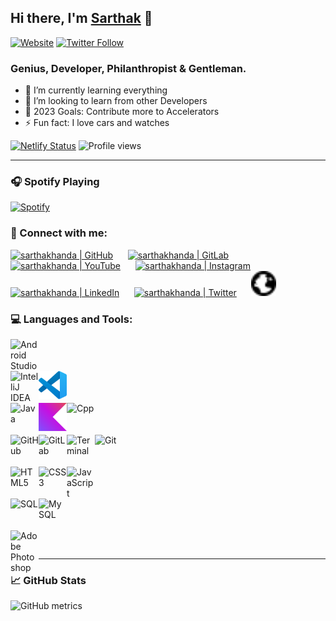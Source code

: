 ## Hi there, I'm [Sarthak][website] 👋

[![Website](https://img.shields.io/website?label=sarthakhanda.com&style=for-the-badge&url=https://sarthakhanda.netlify.app/)][website]
[![Twitter Follow](https://img.shields.io/twitter/follow/SarthakHanda10?color=1DA1F2&logo=twitter&style=for-the-badge)][twitter]

### Genius, Developer, Philanthropist & Gentleman.

- 🌱 I’m currently learning everything
- 👯 I’m looking to learn from other Developers
- 🥅 2023 Goals: Contribute more to Accelerators
- ⚡ Fun fact: I love cars and watches
 
[![Netlify Status](https://api.netlify.com/api/v1/badges/c2ef1b4f-1901-4eac-b7ae-78be3281e665/deploy-status)][netlify]
![Profile views](https://gpvc.arturio.dev/sarthakhanda)

---

### 🎧 Spotify Playing

[![Spotify](https://nowplayingspotify.vercel.app/api/spotify)][Spotify]

### 🔗 Connect with me:

[<img src='https://cdn.jsdelivr.net/npm/simple-icons@3.0.1/icons/github.svg' alt='sarthakhanda | GitHub' height='40'>](https://github.com/sarthakhanda)&nbsp;&nbsp;&nbsp;&nbsp;&nbsp;
[<img src='https://cdn.jsdelivr.net/npm/simple-icons@3.0.1/icons/gitlab.svg' alt='sarthakhanda | GitLab' height='40'>](https://gitlab.com/sarthakhanda)&nbsp;&nbsp;&nbsp;&nbsp;&nbsp;
[<img src='https://cdn.jsdelivr.net/npm/simple-icons@3.0.1/icons/youtube.svg' alt='sarthakhanda | YouTube' height='40'>][youtube]&nbsp;&nbsp;&nbsp;&nbsp;&nbsp;
[<img src='https://cdn.jsdelivr.net/npm/simple-icons@3.0.1/icons/instagram.svg' alt='sarthakhanda | Instagram' height='40'>][instagram]&nbsp;&nbsp;&nbsp;&nbsp;&nbsp;
[<img src='https://cdn.jsdelivr.net/npm/simple-icons@3.0.1/icons/linkedin.svg' alt='sarthakhanda | LinkedIn' height='40'>][linkedin]&nbsp;&nbsp;&nbsp;&nbsp;&nbsp;
[<img src='https://cdn.jsdelivr.net/npm/simple-icons@3.0.1/icons/twitter.svg' alt='sarthakhanda | Twitter' height='40'>][twitter]&nbsp;&nbsp;&nbsp;&nbsp;&nbsp;
[<img src='https://raw.githubusercontent.com/iconic/open-iconic/master/svg/globe.svg' alt='sarthakhanda | Website' height='40'>][website]&nbsp;&nbsp;&nbsp;&nbsp;&nbsp;

### 💻 Languages and Tools:

<img align="left" alt="Android Studio" width="45px" src="https://developer.android.com/studio/images/studio-icon.svg" /><br/><br/><br/>
<img align="left" alt="IntelliJ IDEA" width="45px" src="https://upload.wikimedia.org/wikipedia/commons/thumb/9/9c/IntelliJ_IDEA_Icon.svg/1200px-IntelliJ_IDEA_Icon.svg.png" />
<img align="left" alt="Visual Studio Code" width="45px" src="https://raw.githubusercontent.com/github/explore/80688e429a7d4ef2fca1e82350fe8e3517d3494d/topics/visual-studio-code/visual-studio-code.png" /><br/><br/><br/>
<img align="left" alt="Java" width="45px" src="https://1000logos.net/wp-content/uploads/2020/09/Java-Logo.png" />
<img align="left" alt="Kotlin" width="45px" src="https://raw.githubusercontent.com/github/explore/80688e429a7d4ef2fca1e82350fe8e3517d3494d/topics/kotlin/kotlin.png" />
<img align="left" alt="Cpp" width="45px" src="https://raw.githubusercontent.com/isocpp/logos/master/cpp_logo.png" /><br/><br/><br/>
<img align="left" alt="GitHub" width="45px" src="https://upload.wikimedia.org/wikipedia/commons/9/91/Octicons-mark-github.svg" />
<img align="left" alt="GitLab" width="45px" src="https://upload.wikimedia.org/wikipedia/commons/thumb/1/18/GitLab_Logo.svg/1200px-GitLab_Logo.svg.png" />
<img align="left" alt="Terminal" width="45px" src="https://upload.wikimedia.org/wikipedia/commons/0/01/Windows_Terminal_Logo_256x256.png" />
<img align="left" alt="Git" width="45px" src="https://git-scm.com/images/logos/downloads/Git-Icon-1788C.png" /><br/><br/><br/>
<img align="left" alt="HTML5" width="45px" src="https://upload.wikimedia.org/wikipedia/commons/thumb/3/38/HTML5_Badge.svg/600px-HTML5_Badge.svg.png" />
<img align="left" alt="CSS3" width="45px" src="https://www.pngix.com/pngfile/big/193-1937198_image-result-for-css3-icon-css-logo-transparent.png" />
<img align="left" alt="JavaScript" width="45px" src="https://upload.wikimedia.org/wikipedia/commons/thumb/9/99/Unofficial_JavaScript_logo_2.svg/480px-Unofficial_JavaScript_logo_2.svg.png" /><br/><br/><br/>
<img align="left" alt="SQL" width="45px" src="https://i2.wp.com/blogs.perficient.com/files/2015/09/Azure-SQL-Database.png" />
<img align="left" alt="MySQL" width="45px" src="https://pngimg.com/uploads/mysql/mysql_PNG23.png" /><br/><br/><br/>
<img align="left" alt="Adobe Photoshop" width="45px" src="https://upload.wikimedia.org/wikipedia/commons/thumb/a/af/Adobe_Photoshop_CC_icon.svg/1200px-Adobe_Photoshop_CC_icon.svg.png" />

<br/>

---

### 📈 GitHub Stats

![GitHub metrics](https://metrics.lecoq.io/sarthakhanda)
<!-- [![Top Langs](https://github-readme-stats.vercel.app/api/top-langs/?username=sarthakhanda)](https://github.com/anuraghazra/github-readme-stats)
![GitHub streak stats](https://github-readme-streak-stats.herokuapp.com/?user=sarthakhanda)
![GitHub stats](https://github-readme-stats.vercel.app/api?username=sarthakhanda&show_icons=true)
![GitHub Activity Graph](https://activity-graph.herokuapp.com/graph?username=sarthakhanda) -->

[vlog]: https://www.youtube.com/watch?v=a8ZdCZVSr4M
[Spotify]: https://open.spotify.com/user/31ps7jbzdwihlxd7lkri6ajic4gy
[website]: https://sarthakhanda.netlify.app/
[netlify]: https://app.netlify.com/sites/sarthakhanda/deploys
[instagram]: https://www.instagram.com/sarthakhanda/
[linkedin]: https://www.linkedin.com/in/sarthak-handa-8491961aa/
[youtube]: https://www.youtube.com/channel/UCTCFsMfJEnfAr8e8etJbSbg
[twitter]: https://twitter.com/intent/follow?original_referer=https%3A%2F%2Fgithub.com%2FSarthakHanda10&screen_name=SarthakHanda10

